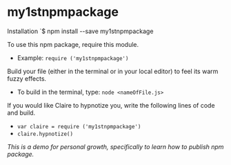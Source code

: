 # my1stnpmpackage

Installation
`$ npm install --save my1stnpmpackage

To use this npm package, require this module.
* Example:
`require ('my1stnpmpackage')`

Build your file (either in the terminal or in your local editor) to feel its warm fuzzy effects.
* To build in the terminal, type: `node <nameOfFile.js>`

If you would like Claire to hypnotize you, write the following lines of code and build.
* `var claire = require ('my1stnpmpackage')`
* `claire.hypnotize()`

_This is a demo for personal growth, specifically to learn how to publish npm package._
